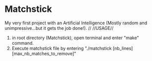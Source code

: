 # Matchstick
My very first project with an Artificial Intelligence (Mostly random and unimpressive...but it gets the job done!). //
//USAGE//
1. in root directory (Matchstick), open terminal and enter "make" command.
2. Execute matchstick file by entering "./matchstick [nb_lines] [max_nb_matches_to_remove]"
